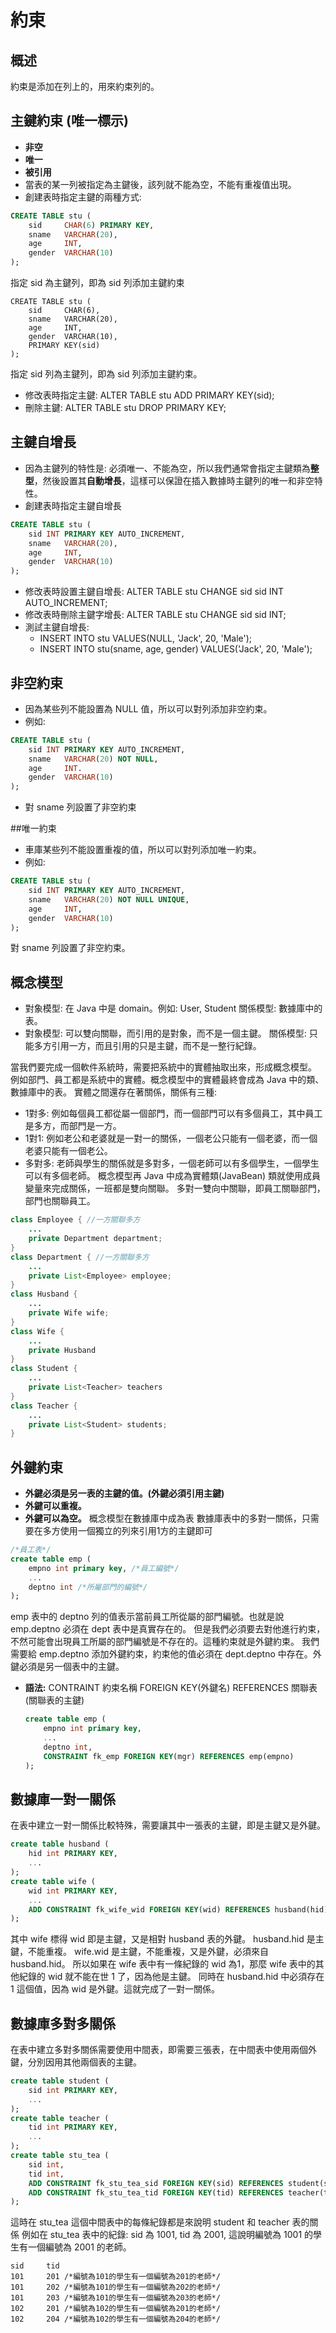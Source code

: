 # 約束

## 概述
約束是添加在列上的，用來約束列的。

## 主鍵約束 (唯一標示)
- **非空**
- **唯一**
- **被引用**
- 當表的某一列被指定為主鍵後，該列就不能為空，不能有重複值出現。
- 創建表時指定主鍵的兩種方式:
```sql
CREATE TABLE stu (
    sid     CHAR(6) PRIMARY KEY,
    sname   VARCHAR(20),
    age     INT,
    gender  VARCHAR(10)
);
```
指定 sid 為主鍵列，即為 sid 列添加主鍵約束
```
CREATE TABLE stu (
    sid     CHAR(6),
    sname   VARCHAR(20),
    age     INT,
    gender  VARCHAR(10),
    PRIMARY KEY(sid)
);
```
指定 sid 列為主鍵列，即為 sid 列添加主鍵約束。
- 修改表時指定主鍵: ALTER TABLE stu ADD PRIMARY KEY(sid);
- 刪除主鍵: ALTER TABLE stu DROP PRIMARY KEY;

## 主鍵自增長
- 因為主鍵列的特性是: 必須唯一、不能為空，所以我們通常會指定主鍵類為**整型**，然後設置其**自動增長**，這樣可以保證在插入數據時主鍵列的唯一和非空特性。
- 創建表時指定主鍵自增長
```sql
CREATE TABLE stu (
    sid INT PRIMARY KEY AUTO_INCREMENT,
    sname   VARCHAR(20),
    age     INT,
    gender  VARCHAR(10)
);
```
- 修改表時設置主鍵自增長:   ALTER TABLE stu CHANGE sid sid INT AUTO_INCREMENT;
- 修改表時刪除主鍵字增長:   ALTER TABLE stu CHANGE sid sid INT;
- 測試主鍵自增長:
    - INSERT INTO stu VALUES(NULL, 'Jack', 20, 'Male');
    - INSERT INTO stu(sname, age, gender) VALUES('Jack', 20, 'Male');
    

## 非空約束
- 因為某些列不能設置為 NULL 值，所以可以對列添加非空約束。
- 例如:
```sql
CREATE TABLE stu (
    sid INT PRIMARY KEY AUTO_INCREMENT,
    sname   VARCHAR(20) NOT NULL,
    age     INT.
    gender  VARCHAR(10)
);
```
- 對 sname 列設置了非空約束

##唯一約束
- 車庫某些列不能設置重複的值，所以可以對列添加唯一約束。
- 例如:
```sql
CREATE TABLE stu (
    sid INT PRIMARY KEY AUTO_INCREMENT,
    sname   VARCHAR(20) NOT NULL UNIQUE,
    age     INT,
    gender  VARCHAR(10)
);
```
對 sname 列設置了非空約束。

## 概念模型
- 對象模型: 在 Java 中是 domain。例如: User, Student
  關係模型: 數據庫中的表。
- 對象模型: 可以雙向關聯，而引用的是對象，而不是一個主鍵。
  關係模型: 只能多方引用一方，而且引用的只是主鍵，而不是一整行紀錄。

當我們要完成一個軟件系統時，需要把系統中的實體抽取出來，形成概念模型。
例如部門、員工都是系統中的實體。概念模型中的實體最終會成為 Java 中的類、數據庫中的表。
實體之間還存在著關係，關係有三種:

- 1對多: 例如每個員工都從屬一個部門，而一個部門可以有多個員工，其中員工是多方，而部門是一方。
- 1對1: 例如老公和老婆就是一對一的關係，一個老公只能有一個老婆，而一個老婆只能有一個老公。
- 多對多: 老師與學生的關係就是多對多，一個老師可以有多個學生，一個學生可以有多個老師。
概念模型再 Java 中成為實體類(JavaBean)
類就使用成員變量來完成關係，一班都是雙向關聯。
多對一雙向中關聯，即員工關聯部門，部門也關聯員工。
```java
class Employee { //一方關聯多方
    ...
    private Department department;
}
class Department { //一方關聯多方
    ...
    private List<Employee> employee;
}
class Husband {
    ...
    private Wife wife;
}
class Wife {
    ...
    private Husband
}
class Student {
    ...
    private List<Teacher> teachers
}
class Teacher {
    ...
    private List<Student> students;
}
```

## 外鍵約束
- **外鍵必須是另一表的主鍵的值。(外鍵必須引用主鍵)**
- **外鍵可以重複。**
- **外鍵可以為空。**
概念模型在數據庫中成為表
數據庫表中的多對一關係，只需要在多方使用一個獨立的列來引用1方的主鍵即可

```sql
/*員工表*/
create table emp (
    empno int primary key, /*員工編號*/
    ...
    deptno int /*所屬部門的編號*/
);
```
emp 表中的 deptno 列的值表示當前員工所從屬的部門編號。也就是說 emp.deptno 必須在 dept 表中是真實存在的。
但是我們必須要去對他進行約束，不然可能會出現員工所屬的部門編號是不存在的。這種約束就是外鍵約束。
我們需要給 emp.deptno 添加外鍵約束，約束他的值必須在 dept.deptno 中存在。外鍵必須是另一個表中的主鍵。

- **語法:** CONTRAINT 約束名稱 FOREIGN KEY(外鍵名) REFERENCES 關聯表(關聯表的主鍵)

    ```sql
    create table emp (
        empno int primary key,
        ...
        deptno int,
        CONSTRAINT fk_emp FOREIGN KEY(mgr) REFERENCES emp(empno)
    );
    ```

## 數據庫一對一關係
在表中建立一對一關係比較特殊，需要讓其中一張表的主鍵，即是主鍵又是外鍵。
```sql
create table husband (
    hid int PRIMARY KEY,
    ...
);
create table wife (
    wid int PRIMARY KEY,
    ...
    ADD CONSTRAINT fk_wife_wid FOREIGN KEY(wid) REFERENCES husband(hid)
);
```
其中 wife 標得 wid 即是主鍵，又是相對 husband 表的外鍵。
husband.hid 是主鍵，不能重複。
wife.wid 是主鍵，不能重複，又是外鍵，必須來自 husband.hid。
所以如果在 wife 表中有一條紀錄的 wid 為1，那麼 wife 表中的其他紀錄的 wid 就不能在世 1 了，因為他是主鍵。
同時在 husband.hid 中必須存在 1 這個值，因為 wid 是外鍵。這就完成了一對一關係。

## 數據庫多對多關係
在表中建立多對多關係需要使用中間表，即需要三張表，在中間表中使用兩個外鍵，分別因用其他兩個表的主鍵。
```sql
create table student (
    sid int PRIMARY KEY,
    ...
);
create table teacher (
    tid int PRIMARY KEY,
    ...
);
create table stu_tea (
    sid int,
    tid int,
    ADD CONSTRAINT fk_stu_tea_sid FOREIGN KEY(sid) REFERENCES student(sid),
    ADD CONSTRAINT fk_stu_tea_tid FOREIGN KEY(tid) REFERENCES teacher(tid)
);
```
這時在 stu_tea 這個中間表中的每條紀錄都是來說明 student 和 teacher 表的關係
例如在 stu_tea 表中的紀錄: sid 為 1001, tid 為 2001, 這說明編號為 1001 的學生有一個編號為 2001 的老師。
```
sid     tid
101     201 /*編號為101的學生有一個編號為201的老師*/
101     202 /*編號為101的學生有一個編號為202的老師*/
101     203 /*編號為101的學生有一個編號為203的老師*/
102     201 /*編號為102的學生有一個編號為201的老師*/
102     204 /*編號為102的學生有一個編號為204的老師*/
```
